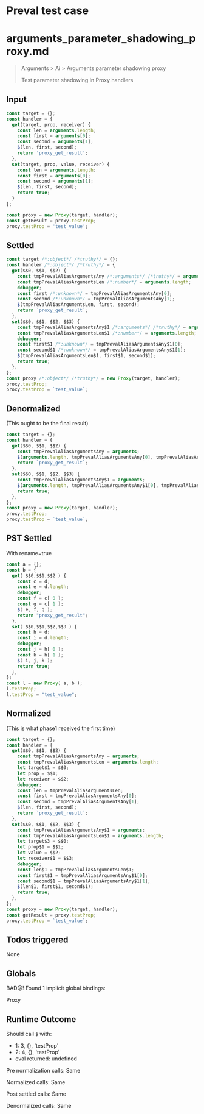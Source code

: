 # Preval test case

# arguments_parameter_shadowing_proxy.md

> Arguments > Ai > Arguments parameter shadowing proxy
>
> Test parameter shadowing in Proxy handlers

## Input

`````js filename=intro
const target = {};
const handler = {
  get(target, prop, receiver) {
    const len = arguments.length;
    const first = arguments[0];
    const second = arguments[1];
    $(len, first, second);
    return 'proxy_get_result';
  },
  set(target, prop, value, receiver) {
    const len = arguments.length;
    const first = arguments[0];
    const second = arguments[1];
    $(len, first, second);
    return true;
  }
};

const proxy = new Proxy(target, handler);
const getResult = proxy.testProp;
proxy.testProp = 'test_value';
`````


## Settled


`````js filename=intro
const target /*:object*/ /*truthy*/ = {};
const handler /*:object*/ /*truthy*/ = {
  get($$0, $$1, $$2) {
    const tmpPrevalAliasArgumentsAny /*:arguments*/ /*truthy*/ = arguments;
    const tmpPrevalAliasArgumentsLen /*:number*/ = arguments.length;
    debugger;
    const first /*:unknown*/ = tmpPrevalAliasArgumentsAny[0];
    const second /*:unknown*/ = tmpPrevalAliasArgumentsAny[1];
    $(tmpPrevalAliasArgumentsLen, first, second);
    return `proxy_get_result`;
  },
  set($$0, $$1, $$2, $$3) {
    const tmpPrevalAliasArgumentsAny$1 /*:arguments*/ /*truthy*/ = arguments;
    const tmpPrevalAliasArgumentsLen$1 /*:number*/ = arguments.length;
    debugger;
    const first$1 /*:unknown*/ = tmpPrevalAliasArgumentsAny$1[0];
    const second$1 /*:unknown*/ = tmpPrevalAliasArgumentsAny$1[1];
    $(tmpPrevalAliasArgumentsLen$1, first$1, second$1);
    return true;
  },
};
const proxy /*:object*/ /*truthy*/ = new Proxy(target, handler);
proxy.testProp;
proxy.testProp = `test_value`;
`````


## Denormalized
(This ought to be the final result)

`````js filename=intro
const target = {};
const handler = {
  get($$0, $$1, $$2) {
    const tmpPrevalAliasArgumentsAny = arguments;
    $(arguments.length, tmpPrevalAliasArgumentsAny[0], tmpPrevalAliasArgumentsAny[1]);
    return `proxy_get_result`;
  },
  set($$0, $$1, $$2, $$3) {
    const tmpPrevalAliasArgumentsAny$1 = arguments;
    $(arguments.length, tmpPrevalAliasArgumentsAny$1[0], tmpPrevalAliasArgumentsAny$1[1]);
    return true;
  },
};
const proxy = new Proxy(target, handler);
proxy.testProp;
proxy.testProp = `test_value`;
`````


## PST Settled
With rename=true

`````js filename=intro
const a = {};
const b = {
  get( $$0,$$1,$$2 ) {
    const c = d;
    const e = d.length;
    debugger;
    const f = c[ 0 ];
    const g = c[ 1 ];
    $( e, f, g );
    return "proxy_get_result";
  },
  set( $$0,$$1,$$2,$$3 ) {
    const h = d;
    const i = d.length;
    debugger;
    const j = h[ 0 ];
    const k = h[ 1 ];
    $( i, j, k );
    return true;
  },
};
const l = new Proxy( a, b );
l.testProp;
l.testProp = "test_value";
`````


## Normalized
(This is what phase1 received the first time)

`````js filename=intro
const target = {};
const handler = {
  get($$0, $$1, $$2) {
    const tmpPrevalAliasArgumentsAny = arguments;
    const tmpPrevalAliasArgumentsLen = arguments.length;
    let target$1 = $$0;
    let prop = $$1;
    let receiver = $$2;
    debugger;
    const len = tmpPrevalAliasArgumentsLen;
    const first = tmpPrevalAliasArgumentsAny[0];
    const second = tmpPrevalAliasArgumentsAny[1];
    $(len, first, second);
    return `proxy_get_result`;
  },
  set($$0, $$1, $$2, $$3) {
    const tmpPrevalAliasArgumentsAny$1 = arguments;
    const tmpPrevalAliasArgumentsLen$1 = arguments.length;
    let target$3 = $$0;
    let prop$1 = $$1;
    let value = $$2;
    let receiver$1 = $$3;
    debugger;
    const len$1 = tmpPrevalAliasArgumentsLen$1;
    const first$1 = tmpPrevalAliasArgumentsAny$1[0];
    const second$1 = tmpPrevalAliasArgumentsAny$1[1];
    $(len$1, first$1, second$1);
    return true;
  },
};
const proxy = new Proxy(target, handler);
const getResult = proxy.testProp;
proxy.testProp = `test_value`;
`````


## Todos triggered


None


## Globals


BAD@! Found 1 implicit global bindings:

Proxy


## Runtime Outcome


Should call `$` with:
 - 1: 3, {}, 'testProp'
 - 2: 4, {}, 'testProp'
 - eval returned: undefined

Pre normalization calls: Same

Normalized calls: Same

Post settled calls: Same

Denormalized calls: Same
